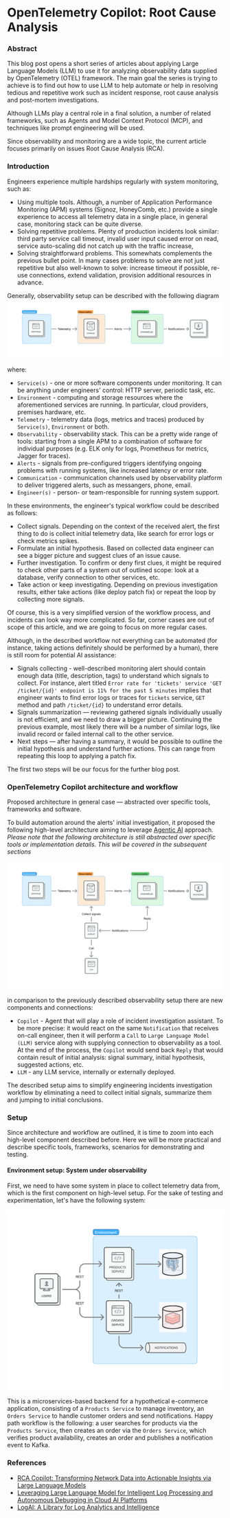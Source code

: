 # OpenTelemetry Copilot: Root Cause Analysis

### Abstract
This blog post opens a short series of articles about applying Large Language Models (LLM) to use it for analyzing observability
data supplied by OpenTelemetry (OTEL) framework. The main goal the series is trying to achieve is to find out how to use LLM
to help automate or help in resolving tedious and repetitive work such as incident response, root cause analysis and 
post-mortem investigations.

Although LLMs play a central role in a final solution, a number of related frameworks, such as Agents and Model Context Protocol (MCP),
and techniques like prompt engineering will be used.

Since observability and monitoring are a wide topic, the current article focuses primarily on issues Root Cause Analysis (RCA).

### Introduction
Engineers experience multiple hardships regularly with system monitoring, such as:

- Using multiple tools. Although, a number of Application Performance Monitoring (APM) systems (Signoz, HoneyComb, etc.) 
provide a single experience to access all telemetry data in a single place, in general case, monitoring stack can be quite diverse.
- Solving repetitive problems. Plenty of production incidents look similar: third party service call timeout, invalid user input
caused error on read, service auto-scaling did not catch up with the traffic increase, 
- Solving straightforward problems. This somewhats complements the previous bullet point. In many cases problems to solve
are not just repetitive but also well-known to solve: increase timeout if possible, re-use connections, extend validation,
provision additional resources in advance.

Generally, observability setup can be described with the following diagram
![1-introduction-general-setup.png](diagrams/1-introduction-general-setup.png)

where:
- `Service(s)` - one or more software components under monitoring. It can be anything under engineers' control: HTTP server, periodic task, etc.
- `Environment` - computing and storage resources where the aforementioned services are running. In particular, cloud providers, premises hardware, etc.
- `Telemetry` - telemetry data (logs, metrics and traces) produced by `Service(s)`, `Environment` or both. 
- `Observability` - observability stack. This can be a pretty wide range of tools: starting from a single APM 
to a combination of software for individual purposes (e.g. ELK only for logs, Prometheus for metrics, Jagger for traces).
- `Alerts` - signals from pre-configured triggers identifying ongoing problems with running systems, like increased latency or error rate.
- `Communication` - communication channels used by observability platform to deliver triggered alerts, such as messangers, phone, email.
- `Engineer(s)` - person- or team-responsible for running system support.

In these environments, the engineer's typical workflow could be described as follows:

- Collect signals. Depending on the context of the received alert, the first thing to do is collect initial telemetry data,
like search for error logs or check metrics spikes.
- Formulate an initial hypothesis. Based on collected data engineer can see a bigger picture and suggest clues of an issue cause.
- Further investigation. To confirm or deny first clues, it might be required to check other parts of a system out of outlined scope:
look at a database, verify connection to other services, etc.
- Take action or keep investigating. Depending on previous investigation results, either take actions (like deploy patch fix) or
repeat the loop by collecting more signals.

Of course, this is a very simplified version of the workflow process, and incidents can look way more complicated.
So far, corner cases are out of scope of this article, and we are going to focus on more regular cases.

Although, in the described workflow not everything can be automated (for instance, taking actions definitely should be performed by a human),
there is still room for potential AI assistance:
- Signals collecting - well-described monitoring alert should contain enough data (title, description, tags) to understand which signals to collect.
For instance, alert titled `Error rate for 'tickets' service 'GET /ticket/{id}' endpoint is 11% for the past 5 minutes` implies that engineer wants 
to find error logs or traces for `tickets` service, `GET` method and path `/ticket/{id}` to understand error details.
- Signals summarization — reviewing gathered signals individually usually is not efficient, and we need to draw a bigger picture.
Continuing the previous example, most likely there will be a number of similar logs, like invalid record or failed internal call to the other service.
- Next steps — after having a summary, it would be possible to outline the initial hypothesis and understand further actions.
This can range from repeating this loop to applying a patch fix.

The first two steps will be our focus for the further blog post.

### OpenTelemetry Copilot architecture and workflow
Proposed architecture in general case — abstracted over specific tools, frameworks and software.

To build automation around the alerts' initial investigation, it proposed the following high-level architecture aiming to leverage
[Agentic AI](https://en.wikipedia.org/wiki/Agentic_AI) approach.
_Please note that the following architecture is still abstracted over specific tools or implementation details. This will
be covered in the subsequent sections_ 

![](diagrams/2-copilot-architecture.png)

in comparison to the previously described observability setup there are new components and connections:
- `Copilot` - Agent that will play a role of incident investigation assistant. To be more precise: it would react on the same `Notification` 
that receives on-call engineer, then it will perform a `Call` to `Large Language Model (LLM)` service along with supplying 
connection to observability as a tool. At the end of the process, the `Copilot` would send back `Reply` that would contain result 
of initial analysis: signal summary, initial hypothesis, suggested actions, etc. 
- `LLM` - any LLM service, internally or externally deployed.

The described setup aims to simplify engineering incidents investigation workflow by eliminating a need to collect initial signals,
summarize them and jumping to initial conclusions.  

### Setup
Since architecture and workflow are outlined, it is time to zoom into each high-level component described before.
Here we will be more practical and describe specific tools, frameworks, scenarios for demonstrating and testing.

#### Environment setup: System under observability
First, we need to have some system in place to collect telemetry data from, which is the first component on high-level setup.
For the sake of testing and experimentation, let's have the following system: 

![](diagrams/3-environment-setup.png)

This is a microservices-based backend for a hypothetical e-commerce application, consisting of a `Products Service`
to manage inventory, an `Orders Service` to handle customer orders and send notifications. Happy path workflow is the following:
a user searches for products via the `Products Service`, then creates an order via the `Orders Service`, which verifies
product availability, creates an order and publishes a notification event to Kafka.

### References
- [RCA Copilot: Transforming Network Data into Actionable Insights via Large Language Models](https://arxiv.org/abs/2507.03224)
- [Leveraging Large Language Model for Intelligent Log Processing and Autonomous Debugging in Cloud AI Platforms](https://arxiv.org/abs/2506.17900)
- [LogAI: A Library for Log Analytics and Intelligence](https://arxiv.org/abs/2301.13415)